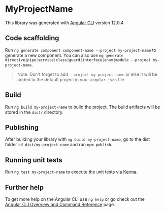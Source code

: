 # MyProjectName

This library was generated with [Angular CLI](https://github.com/angular/angular-cli) version 12.0.4.

## Code scaffolding

Run `ng generate component component-name --project my-project-name` to generate a new component. You can also use `ng generate directive|pipe|service|class|guard|interface|enum|module --project my-project-name`.
> Note: Don't forget to add `--project my-project-name` or else it will be added to the default project in your `angular.json` file. 

## Build

Run `ng build my-project-name` to build the project. The build artifacts will be stored in the `dist/` directory.

## Publishing

After building your library with `ng build my-project-name`, go to the dist folder `cd dist/my-project-name` and run `npm publish`.

## Running unit tests

Run `ng test my-project-name` to execute the unit tests via [Karma](https://karma-runner.github.io).

## Further help

To get more help on the Angular CLI use `ng help` or go check out the [Angular CLI Overview and Command Reference](https://angular.io/cli) page.
